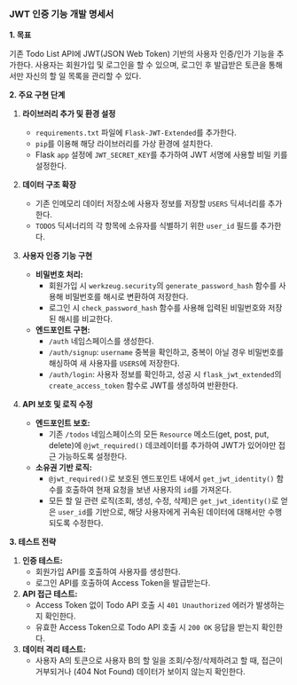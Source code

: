 ### **JWT 인증 기능 개발 명세서**

**1. 목표**

기존 Todo List API에 JWT(JSON Web Token) 기반의 사용자 인증/인가 기능을 추가한다. 사용자는 회원가입 및 로그인을 할 수 있으며, 로그인 후 발급받은 토큰을 통해서만 자신의 할 일 목록을 관리할 수 있다.

**2. 주요 구현 단계**

1.  **라이브러리 추가 및 환경 설정**
    *   `requirements.txt` 파일에 `Flask-JWT-Extended`를 추가한다.
    *   `pip`를 이용해 해당 라이브러리를 가상 환경에 설치한다.
    *   Flask `app` 설정에 `JWT_SECRET_KEY`를 추가하여 JWT 서명에 사용할 비밀 키를 설정한다.

2.  **데이터 구조 확장**
    *   기존 인메모리 데이터 저장소에 사용자 정보를 저장할 `USERS` 딕셔너리를 추가한다.
    *   `TODOS` 딕셔너리의 각 항목에 소유자를 식별하기 위한 `user_id` 필드를 추가한다.

3.  **사용자 인증 기능 구현**
    *   **비밀번호 처리:**
        *   회원가입 시 `werkzeug.security`의 `generate_password_hash` 함수를 사용해 비밀번호를 해시로 변환하여 저장한다.
        *   로그인 시 `check_password_hash` 함수를 사용해 입력된 비밀번호와 저장된 해시를 비교한다.
    *   **엔드포인트 구현:**
        *   `/auth` 네임스페이스를 생성한다.
        *   `/auth/signup`: `username` 중복을 확인하고, 중복이 아닐 경우 비밀번호를 해싱하여 새 사용자를 `USERS`에 저장한다.
        *   `/auth/login`: 사용자 정보를 확인하고, 성공 시 `flask_jwt_extended`의 `create_access_token` 함수로 JWT를 생성하여 반환한다.

4.  **API 보호 및 로직 수정**
    *   **엔드포인트 보호:**
        *   기존 `/todos` 네임스페이스의 모든 `Resource` 메소드(get, post, put, delete)에 `@jwt_required()` 데코레이터를 추가하여 JWT가 있어야만 접근 가능하도록 설정한다.
    *   **소유권 기반 로직:**
        *   `@jwt_required()`로 보호된 엔드포인트 내에서 `get_jwt_identity()` 함수를 호출하여 현재 요청을 보낸 사용자의 `id`를 가져온다.
        *   모든 할 일 관련 로직(조회, 생성, 수정, 삭제)은 `get_jwt_identity()`로 얻은 `user_id`를 기반으로, 해당 사용자에게 귀속된 데이터에 대해서만 수행되도록 수정한다.

**3. 테스트 전략**

1.  **인증 테스트:**
    *   회원가입 API를 호출하여 사용자를 생성한다.
    *   로그인 API를 호출하여 Access Token을 발급받는다.
2.  **API 접근 테스트:**
    *   Access Token 없이 Todo API 호출 시 `401 Unauthorized` 에러가 발생하는지 확인한다.
    *   유효한 Access Token으로 Todo API 호출 시 `200 OK` 응답을 받는지 확인한다.
3.  **데이터 격리 테스트:**
    *   사용자 A의 토큰으로 사용자 B의 할 일을 조회/수정/삭제하려고 할 때, 접근이 거부되거나 (404 Not Found) 데이터가 보이지 않는지 확인한다.
